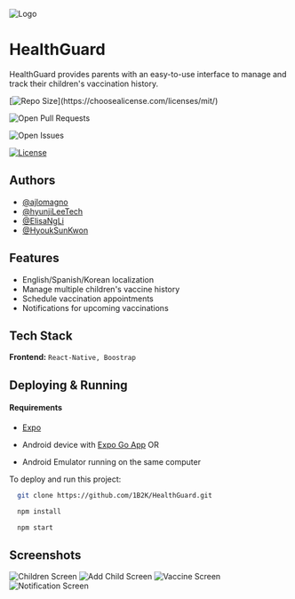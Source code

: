 
![Logo](https://raw.githubusercontent.com/1B2K/HealthGuard/master/assets/icons/logo.png)

    
# HealthGuard

HealthGuard provides parents with an easy-to-use interface to manage and track their children's vaccination history.




[![Repo Size](https://img.shields.io/github/repo-size/1B2K/HealthGuard?)](https://choosealicense.com/licenses/mit/)

![Open Pull Requests](https://img.shields.io/github/issues-pr-raw/1B2K/HealthGuard?)

![Open Issues](https://img.shields.io/github/issues-raw/1B2K/HealthGuard)

[![License](https://img.shields.io/github/license/1B2K/HealthGuard)](https://choosealicense.com/licenses/mit/)





  
## Authors

- [@ajlomagno](https://www.github.com/ajlomagno)
- [@hyunjiLeeTech](https://www.github.com/hyunjiLeeTech)
- [@ElisaNgLi](https://www.github.com/ElisaNgLi)
- [@HyoukSunKwon](https://www.github.com/HyoukSunKwon)

  
## Features

- English/Spanish/Korean localization
- Manage multiple children's vaccine history
- Schedule vaccination appointments
- Notifications for upcoming vaccinations

  
## Tech Stack

**Frontend:** ``React-Native, Boostrap``



  
## Deploying & Running

#### Requirements

- [Expo](https://expo.io/)

- Android device with [Expo Go App](https://expo.io/client) OR

- Android Emulator running on the same computer
 

To deploy and run this project:

```bash
  git clone https://github.com/1B2K/HealthGuard.git

  npm install

  npm start
```

  
## Screenshots

![Children Screen](pics\children_screen.png)
![Add Child Screen](pics\add_child_screen.png)
![Vaccine Screen](pics\vaccine_screen.png)
![Notification Screen](pics\notification_screen.png)

  